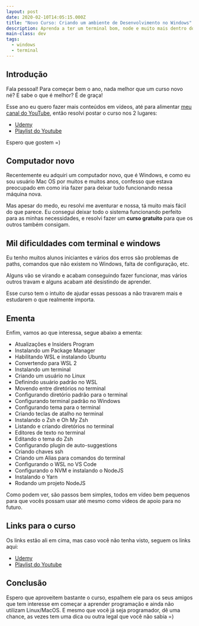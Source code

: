 ```yaml
---
layout: post
date: 2020-02-10T14:05:15.000Z
title: "Novo Curso: Criando um ambiente de Desenvolvimento no Windows"
description: Aprenda a ter um terminal bom, node e muito mais dentro do Windows
main-class: dev
tags:
  - windows
  - terminal
---
```


## Introdução

Fala pessoal! Para começar bem o ano, nada melhor que um curso novo né? E sabe o que é melhor? É de graça!

Esse ano eu quero fazer mais conteúdos em vídeos, até para alimentar [meu canal do YouTube](https://www.youtube.com/WillianJustenCursos?sub_confirmation=1), então resolvi postar o curso nos 2 lugares:

- [Udemy](https://www.udemy.com/course/criando-um-ambiente-de-desenvolvimento-no-windows)
- [Playlist do Youtube](https://www.youtube.com/watch?v=YcR8pKvjx44&list=PLlAbYrWSYTiOpefWtd6uvwgKT1R-94Zfd)

Espero que gostem =)

## Computador novo

Recentemente eu adquiri um computador novo, que é Windows, e como eu sou usuário Mac OS por muitos e muitos anos, confesso que estava preocupado em como iria fazer para deixar tudo funcionando nessa máquina nova.

Mas apesar do medo, eu resolvi me aventurar e nossa, tá muito mais fácil do que parece. Eu consegui deixar todo o sistema funcionando perfeito para as minhas necessidades, e resolvi fazer um **curso gratuito** para que os outros também consigam.

## Mil dificuldades com terminal e windows

Eu tenho muitos alunos iniciantes e vários dos erros são problemas de paths, comandos que não existem no Windows, falta de configuração, etc.

Alguns vão se virando e acabam conseguindo fazer funcionar, mas vários outros travam e alguns acabam até desistindo de aprender.

Esse curso tem o intuito de ajudar essas pessoas a não travarem mais e estudarem o que realmente importa.

## Ementa

Enfim, vamos ao que interessa, segue abaixo a ementa:

- Atualizações e Insiders Program
- Instalando um Package Manager
- Habilitando WSL e instalando Ubuntu
- Convertendo para WSL 2
- Instalando um terminal
- Criando um usuário no Linux
- Definindo usuário padrão no WSL
- Movendo entre diretórios no terminal
- Configurando diretório padrão para o terminal
- Configurando terminal padrão no Windows
- Configurando tema para o terminal
- Criando teclas de atalho no terminal
- Instalando o Zsh e Oh My Zsh
- Listando e criando diretórios no terminal
- Editores de texto no terminal
- Editando o tema do Zsh
- Configurando plugin de auto-suggestions
- Criando chaves ssh
- Criando um Alias para comandos do terminal
- Configurando o WSL no VS Code
- Configurando o NVM e instalando o NodeJS
- Instalando o Yarn
- Rodando um projeto NodeJS

Como podem ver, são passos bem simples, todos em vídeo bem pequenos para que vocês possam usar até mesmo como vídeos de apoio para no futuro.

## Links para o curso

Os links estão ali em cima, mas caso você não tenha visto, seguem os links aqui:

- [Udemy](https://www.udemy.com/course/criando-um-ambiente-de-desenvolvimento-no-windows)
- [Playlist do Youtube](https://www.youtube.com/watch?v=YcR8pKvjx44&list=PLlAbYrWSYTiOpefWtd6uvwgKT1R-94Zfd)

## Conclusão

Espero que aproveitem bastante o curso, espalhem ele para os seus amigos que tem interesse em começar a aprender programação e ainda não utilizam Linux/MacOS. E mesmo que você já seja programador, dê uma chance, as vezes tem uma dica ou outra legal que você não sabia =)

